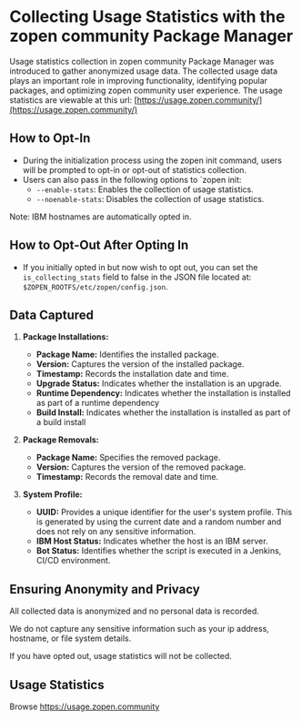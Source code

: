 # Collecting Usage Statistics with the zopen community Package Manager

Usage statistics collection in zopen community Package Manager was introduced to gather anonymized usage data. 
The collected usage data plays an important role in improving functionality, identifying popular packages, and optimizing zopen community user experience.
The usage statistics are viewable at this url: [https://usage.zopen.community/](https://usage.zopen.community/)

## How to Opt-In

* During the initialization process using the zopen init command, users will be prompted to opt-in or opt-out of statistics collection.
* Users can also pass in the following options to `zopen init:
  * `--enable-stats`: Enables the collection of usage statistics.
  * `--noenable-stats`: Disables the collection of usage statistics.

Note: IBM hostnames are automatically opted in.

## How to Opt-Out After Opting In
* If you initially opted in but now wish to opt out, you can set the `is_collecting_stats` field to false in the JSON file located at: `$ZOPEN_ROOTFS/etc/zopen/config.json`.

## Data Captured
1. **Package Installations:**
   - **Package Name:** Identifies the installed package.
   - **Version:** Captures the version of the installed package.
   - **Timestamp:** Records the installation date and time.
   - **Upgrade Status:** Indicates whether the installation is an upgrade.
   - **Runtime Dependency:** Indicates whether the installation is installed as part of a runtime dependency
   - **Build Install:** Indicates whether the installation is installed as part of a build install

2. **Package Removals:**
   - **Package Name:** Specifies the removed package.
   - **Version:** Captures the version of the removed package.
   - **Timestamp:** Records the removal date and time.

3. **System Profile:**
   - **UUID:** Provides a unique identifier for the user's system profile. This is generated by using the current date and a random number and does not rely on any sensitive information.
   - **IBM Host Status:** Indicates whether the host is an IBM server.
   - **Bot Status:** Identifies whether the script is executed in a Jenkins, CI/CD environment.

## Ensuring Anonymity and Privacy

All collected data is anonymized and no personal data is recorded.

We do not capture any sensitive information such as your ip address, hostname, or file system details. 

If you have opted out, usage statistics will not be collected.

## Usage Statistics

Browse https://usage.zopen.community
[](https://usage.zopen.community ':include :type=iframe name="iframe1" width=100% height=100% frameborder="0" scrolling="yes" onload="styleandresizeIframe(this)"')
